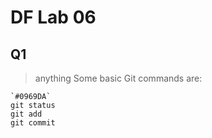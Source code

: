 # DF Lab 06
## Q1

> anything
Some basic Git commands are:

```
`#0969DA`
git status
git add
git commit
```
